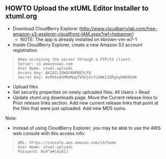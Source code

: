 HOWTO Upload the xtUML Editor Installer to xtuml.org
-----------------------------------------------------
- Download CloudBerry Explorer (http://www.cloudberrylab.com/free-amazon-s3-explorer-cloudfront-IAM.aspx?ref=hpbanner)
  - NOTE: The app is already installed on kbrown-vm-w7-1
- Inside CloudBerry Explorer, create a new Amazon S3 account registration.  

>     When accessing the server through a FTP/S3 client:  
>     Server: s3.amazonaws.com  
>     User Name: xtuml-uploads  
>     Access Key: AKIAILIQWGFANPBE5LPQ  
>     Secret Key: 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  

- Upload files
- Set security properties on newly uploaded files: All Users > Read 
- Update xtuml.org downloads page.  Move the Current release links to Prior release links section.  Add new current
  release links that point at the files that were just uploaded.  Add new MD5 sums.
  
  
  
Note:  
- Instead of using CloudBerry Explorer, you may be able to use the AWS web console with this access info:  

>     URL: https://console.aws.amazon.com/s3/home  
>     User Name: xtuml-uploads  
>     Password: Hs9^m#|AiO]J  
 



